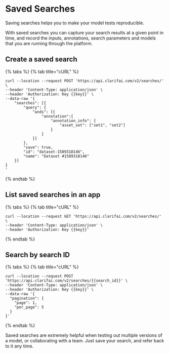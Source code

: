 # Saved Searches

Saving searches helps you to make your model tests reproducible.

With saved searches you can capture your search results at a given point in time, and record the inputs, annotations, search parameters and models that you are running through the platform.

## Create a saved search

{% tabs %}
{% tab title="cURL" %}
```text
curl --location --request POST 'https://api.clarifai.com/v2/searches/' \
--header 'Content-Type: application/json' \
--header 'Authorization: Key {{key}}' \
--data-raw '{
	"searches": [{
    	"query": {
    		"ands": [{
	        	"annotation":{
	            	"annotation_info": {
	                	"asset_set": ["set1", "set2"]
	            	}
	        	}
	        }]
		},
    	"save": true,
    	"id": "dataset-1589318146",
    	"name": "Dataset #1589318146"
	}]
}
'
```
{% endtab %}


## List saved searches in an app

{% tabs %}
{% tab title="cURL" %}
```text
curl --location --request GET 'https://api.clarifai.com/v2/searches/' \
--header 'Content-Type: application/json' \
--header 'Authorization: Key {{key}}'
```
{% endtab %}


## Search by search ID

{% tabs %}
{% tab title="cURL" %}
```text
curl --location --request POST 'https://api.clarifai.com/v2/searches/{{search_id}}' \
--header 'Content-Type: application/json' \
--header 'Authorization: Key {{key}}' \
--data-raw '{
  "pagination": {
    "page": 1,
    "per_page": 5
  }
}'
```
{% endtab %}

Saved searches are extremely helpful when testing out multiple versions of a model, or collaborating with a team. Just save your search, and refer back to it any time.
